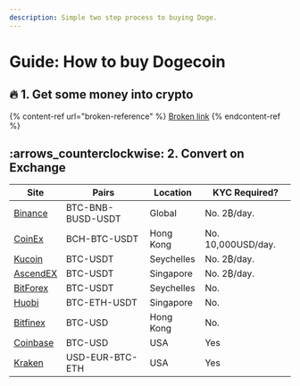 ```yaml
---
description: Simple two step process to buying Doge.
---
```


# Guide: How to buy Dogecoin

## :fire: 1. Get some money into crypto

{% content-ref url="broken-reference" %}
[Broken link](broken-reference)
{% endcontent-ref %}

## :arrows\_counterclockwise: 2. Convert on Exchange

| Site                                                                   | Pairs             | Location   | KYC Required?      |
| ---------------------------------------------------------------------- | ----------------- | ---------- | ------------------ |
| [Binance](https://www.binance.com/en/register?ref=RI4R7YI6)            | BTC-BNB-BUSD-USDT | Global     | No. 2₿/day.        |
| [CoinEx](https://www.coinex.com/register?refer\_code=6rcz2)            | BCH-BTC-USDT      | Hong Kong  | No. 10,000USD/day. |
| [Kucoin](https://www.kucoin.com/ucenter/signup?rcode=2M43tty)          | BTC-USDT          | Seychelles | No. 2₿/day.        |
| [AscendEX](https://ascendex.com/)                                      | BTC-USDT          | Singapore  | No. 2₿/day.        |
| [BitForex](https://www.bitforex.com/)                                  | BTC-USDT          | Seychelles | No.                |
| [Huobi](https://www.hbg.com/en-us/exchange/?s=xtz\_btc\&invite\_code=) | BTC-ETH-USDT      | Singapore  | No.                |
| [Bitfinex](https://www.bitfinex.com/t/ETH:UST)                         | BTC-USD           | Hong Kong  | No.                |
| [Coinbase](https://pro.coinbase.com/trade/ETH-USDC)                    | BTC-USD           | USA        | Yes                |
| [Kraken](https://www.kraken.com/)                                      | USD-EUR-BTC-ETH   | USA        | Yes                |
